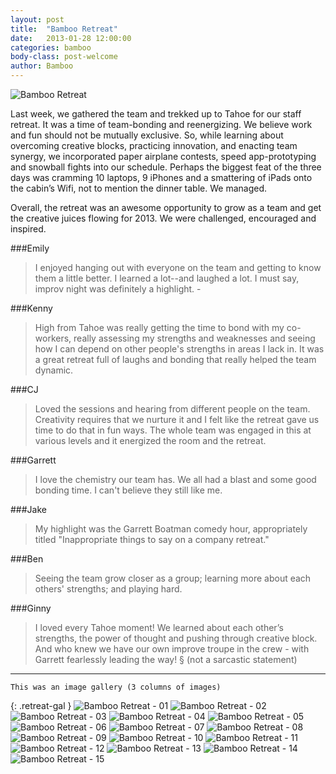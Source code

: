```yaml
---
layout: post
title:  "Bamboo Retreat"
date:   2013-01-28 12:00:00
categories: bamboo
body-class: post-welcome
author: Bamboo
---
```


![Bamboo Retreat](/assets/bamboo-retreat.jpg)


Last week, we gathered the team and trekked up to Tahoe for our staff retreat. It was a time of team-bonding and reenergizing. We believe work and fun should not be mutually exclusive. So, while learning about overcoming creative blocks, practicing innovation, and enacting team synergy, we incorporated paper airplane contests, speed app-prototyping and snowball fights into our schedule. Perhaps the biggest feat of the three days was cramming 10 laptops, 9 iPhones and a smattering of iPads onto the cabin’s Wifi, not to mention the dinner table. We managed.

Overall, the retreat was an awesome opportunity to grow as a team and get the creative juices flowing for 2013. We were challenged, encouraged and inspired.

###Emily
> I enjoyed hanging out with everyone on the team and getting to know them a little better. I learned a lot--and laughed a lot. I must say, improv night was definitely a highlight. - 

###Kenny
> High from Tahoe was really getting the time to bond with my co-workers, really assessing my strengths and weaknesses and seeing how I can depend on other people's strengths in areas I lack in. It was a great retreat full of laughs and bonding that really helped the team dynamic.

###CJ
> Loved the sessions and hearing from different people on the team. Creativity requires that we nurture it and I felt like the retreat gave us time to do that in fun ways. The whole team was engaged in this at various levels and it energized the room and the retreat.

###Garrett
> I love the chemistry our team has. We all had a blast and some good bonding time. I can't believe they still like me.

###Jake
> My highlight was the Garrett Boatman comedy hour, appropriately titled "Inappropriate things to say on a company retreat."

###Ben
> Seeing the team grow closer as a group; learning more about each others' strengths; and playing hard.

###Ginny
> I loved every Tahoe moment! We learned about each other’s strengths, the power of thought and pushing through creative block. And who knew we have our own improve troupe in the crew - with Garrett fearlessly leading the way! § (not a sarcastic statement)

* * *

`This was an image gallery (3 columns of images)`

{: .retreat-gal }
![Bamboo Retreat - 01](/assets/retreat-gallery/01.jpg)
![Bamboo Retreat - 02](/assets/retreat-gallery/02.jpg)
![Bamboo Retreat - 03](/assets/retreat-gallery/03.jpg)
![Bamboo Retreat - 04](/assets/retreat-gallery/04.jpg)
![Bamboo Retreat - 05](/assets/retreat-gallery/05.jpg)
![Bamboo Retreat - 06](/assets/retreat-gallery/06.jpg)
![Bamboo Retreat - 07](/assets/retreat-gallery/07.jpg)
![Bamboo Retreat - 08](/assets/retreat-gallery/08.jpg)
![Bamboo Retreat - 09](/assets/retreat-gallery/09.jpg)
![Bamboo Retreat - 10](/assets/retreat-gallery/10.jpg)
![Bamboo Retreat - 11](/assets/retreat-gallery/11.jpg)
![Bamboo Retreat - 12](/assets/retreat-gallery/12.jpg)
![Bamboo Retreat - 13](/assets/retreat-gallery/13.jpg)
![Bamboo Retreat - 14](/assets/retreat-gallery/14.jpg)
![Bamboo Retreat - 15](/assets/retreat-gallery/15.jpg)